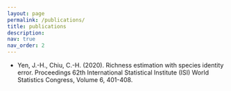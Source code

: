 ```yaml
---
layout: page
permalink: /publications/
title: publications
description: 
nav: true
nav_order: 2
---
```


- Yen, J.-H., Chiu, C.-H. (2020). Richness estimation with species identity error. Proceedings 62th International Statistical Institute (ISI) World Statistics Congress, Volume 6, 401-408.
